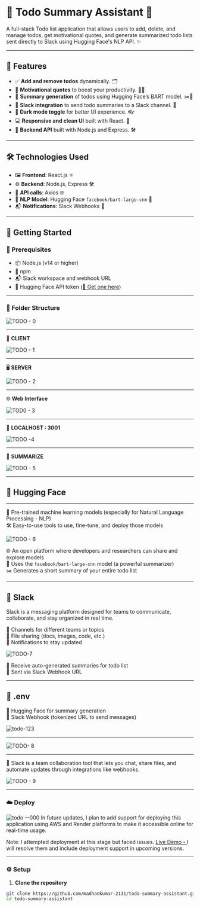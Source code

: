 # 📝 Todo Summary Assistant 🚀

A full-stack Todo list application that allows users to add, delete, and manage todos, get motivational quotes, and generate summarized todo lists sent directly to Slack using Hugging Face's NLP API. ✨

---

## 🌟 Features

- ✅ **Add and remove todos** dynamically. 🗂️
- 💬 **Motivational quotes** to boost your productivity. 💪🌈
- 🧠 **Summary generation** of todos using Hugging Face’s BART model. ✂️📄
- 📩 **Slack integration** to send todo summaries to a Slack channel. 🔔
- 🌙 **Dark mode toggle** for better UI experience. 👓
- 💻 **Responsive and clean UI** built with React. 🎨
- 🔧 **Backend API** built with Node.js and Express. 🛠️

---

## 🛠️ Technologies Used

- 🖼️ **Frontend**: React.js ⚛️  
- ⚙️ **Backend**: Node.js, Express 🛠️  
- 🔗 **API calls**: Axios 🌐  
- 🧠 **NLP Model**: Hugging Face `facebook/bart-large-cnn` 🧾  
- 📬 **Notifications**: Slack Webhooks 💬  

---

## 🚀 Getting Started

### 🔧 Prerequisites

- 📦 Node.js (v14 or higher)  
- 📁 npm  
- 📬 Slack workspace and webhook URL  
- 🔐 Hugging Face API token ([🔗 Get one here](https://huggingface.co/settings/tokens))  

---

### 📁 Folder Structure

![TODO - 0](https://github.com/user-attachments/assets/1a67055a-af76-401d-8c23-149daa11f7e1)

---

📂 **CLIENT**

![TODO - 1](https://github.com/user-attachments/assets/caaed60b-d484-41da-b635-d3db49a1d2d3)

---

🖥️ **SERVER**

![TODO - 2](https://github.com/user-attachments/assets/4d4c0cdc-9c61-4cc6-a75b-37db8a1bbe00)

---

🌐 **Web Interface**

![TOD0 - 3](https://github.com/user-attachments/assets/8c141825-bf2d-4f56-9dee-b83162c38f26)

---

🔁 **LOCALHOST : 3001**

![TODO -4](https://github.com/user-attachments/assets/985d4e8d-1506-41d1-9ecc-f27d960eb308)

---

📄 **SUMMARIZE**

![TODO - 5](https://github.com/user-attachments/assets/f3615529-6bb7-4318-b819-6bd799947d1e)

---

## 🤖 Hugging Face

---

🧠 Pre-trained machine learning models (especially for Natural Language Processing - NLP)  
🛠️ Easy-to-use tools to use, fine-tune, and deploy those models  

![TODO - 6](https://github.com/user-attachments/assets/455e792c-12d5-4b91-a4a5-af661a7d1d71)

🌐 An open platform where developers and researchers can share and explore models  
📄 Uses the `facebook/bart-large-cnn` model (a powerful summarizer)  
✂️ Generates a short summary of your entire todo list  

---

## 💬 Slack

Slack is a messaging platform designed for teams to communicate, collaborate, and stay organized in real time.

🧵 Channels for different teams or topics  
📁 File sharing (docs, images, code, etc.)  
🔔 Notifications to stay updated  

![TODO-7](https://github.com/user-attachments/assets/fffb932c-915d-4c76-9cdc-368962c93710)

📨 Receive auto-generated summaries for todo list  
🔗 Sent via Slack Webhook URL  

---

## 🔐 .env

🧠 Hugging Face for summary generation  
🔗 Slack Webhook (tokenized URL to send messages)  

![todo-123](https://github.com/user-attachments/assets/e8f1b51b-84b7-473d-bb21-677a9f660d9a)

---

![TODO- 8](https://github.com/user-attachments/assets/efd2efa1-02c0-449f-9e1c-726d0acfe026)

---

💼 Slack is a team collaboration tool that lets you chat, share files, and automate updates through integrations like webhooks.

![TODO - 9](https://github.com/user-attachments/assets/30ee2a96-da27-4d9a-82f2-a3a1ca168fd3)

---

### ☁️ Deploy

![todo --000](https://github.com/user-attachments/assets/add6fef4-6421-4c83-875c-556aa9b7855e)
In future updates, I plan to add support for deploying this application using AWS and Render platforms to make it accessible online for real-time usage.

Note: I attempted deployment at this stage but faced issues.
[Live Demo - ](https://todo-summary-assistant-y2vw.onrender.com)
I will resolve them and include deployment support in upcoming versions.

---

### ⚙️ Setup

1. **Clone the repository**

```bash
git clone https://github.com/madhankumar-2131/todo-summary-assistant.git
cd todo-summary-assistant

